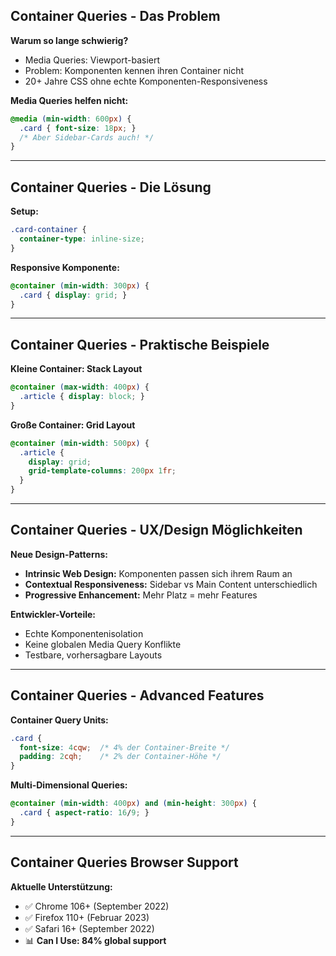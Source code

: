 ## Container Queries - Das Problem

**Warum so lange schwierig?**
- Media Queries: Viewport-basiert
- Problem: Komponenten kennen ihren Container nicht
- 20+ Jahre CSS ohne echte Komponenten-Responsiveness

**Media Queries helfen nicht:**
```css
@media (min-width: 600px) {
  .card { font-size: 18px; }
  /* Aber Sidebar-Cards auch! */
}
```

---

## Container Queries - Die Lösung

**Setup:**
```css
.card-container {
  container-type: inline-size;
}
```

**Responsive Komponente:**
```css
@container (min-width: 300px) {
  .card { display: grid; }
}
```

---

## Container Queries - Praktische Beispiele

**Kleine Container: Stack Layout**
```css
@container (max-width: 400px) {
  .article { display: block; }
}
```

**Große Container: Grid Layout**
```css
@container (min-width: 500px) {
  .article {
    display: grid;
    grid-template-columns: 200px 1fr;
  }
}
```

---

## Container Queries - UX/Design Möglichkeiten

**Neue Design-Patterns:**
- **Intrinsic Web Design:** Komponenten passen sich ihrem Raum an
- **Contextual Responsiveness:** Sidebar vs Main Content unterschiedlich
- **Progressive Enhancement:** Mehr Platz = mehr Features

**Entwickler-Vorteile:**
- Echte Komponentenisolation
- Keine globalen Media Query Konflikte
- Testbare, vorhersagbare Layouts

---

## Container Queries - Advanced Features

**Container Query Units:**
```css
.card {
  font-size: 4cqw;  /* 4% der Container-Breite */
  padding: 2cqh;    /* 2% der Container-Höhe */
}
```

**Multi-Dimensional Queries:**
```css
@container (min-width: 400px) and (min-height: 300px) {
  .card { aspect-ratio: 16/9; }
}
```

---

## Container Queries Browser Support

**Aktuelle Unterstützung:**
- ✅ Chrome 106+ (September 2022)
- ✅ Firefox 110+ (Februar 2023)
- ✅ Safari 16+ (September 2022)
- 📊 **Can I Use: 84% global support**